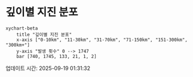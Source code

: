 # 깊이별 지진 분포

```mermaid
xychart-beta
    title "깊이별 지진 분포"
    x-axis ["0-10km", "11-30km", "31-70km", "71-150km", "151-300km", "300km+"]
    y-axis "발생 횟수" 0 --> 1747
    bar [740, 1745, 133, 21, 1, 2]
```

업데이트 시간: 2025-09-19 01:31:32
